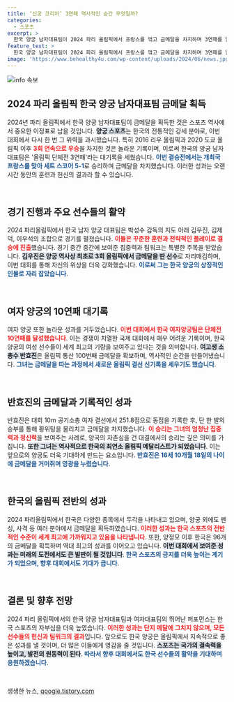 ```yaml
---
title: ‘신궁 코리아’ 3연패 역사적인 순간 무엇일까?
categories:
  - 스포츠
excerpt: >
  한국 양궁 남자대표팀이 2024 파리 올림픽에서 프랑스를 꺾고 금메달을 차지하며 3연패를 달성했다! 또한 여고생 반효진은 역대 올림픽 100번째 금메달의 주인공으로 눈부신 활약을 펼쳤다!
feature_text: >
  한국 양궁 남자대표팀이 2024 파리 올림픽에서 프랑스를 꺾고 금메달을 차지하며 3연패를 달성했다! 또한 여고생 반효진은 역대 올림픽 100번째 금메달의 주인공으로 눈부신 활약을 펼쳤다!
image: 'https://www.behealthy4u.com/wp-content/uploads/2024/06/news.jpg'
---
```


<p><img src="https://www.behealthy4u.com/wp-content/uploads/2024/06/news.jpg" alt="info 속보" /></p>

<h2 data-ke-size="size26">2024 파리 올림픽 한국 양궁 남자대표팀 금메달 획득</h2>

<p data-ke-size="size16">2024년 파리 올림픽에서 한국 양궁 남자대표팀이 금메달을 획득한 것은 스포츠 역사에서 중요한 이정표로 남을 것입니다. <b><span style="background-color: #21538527;">양궁 스포츠</span></b>는 한국의 전통적인 강세 분야로, 이번 대회에서 다시 한 번 그 위력을 과시했습니다. 특히 2016 리우 올림픽과 2020 도쿄 올림픽 이후 <b><span style="color: #ee2323;">3회 연속으로 우승</span></b>을 차지한 것은 놀라운 기록이며, 이로써 한국의 양궁 남자대표팀은 '올림픽 단체전 3연패'라는 대기록을 세웠습니다. <b><span style="color: #1a5490;">이번 결승전에서는 개최국 프랑스를 맞아 세트 스코어 5-1</span></b>로 승리하며 금메달을 차지했습니다. 이러한 성과는 오랜 시간 동안의 훈련과 헌신의 결과라 할 수 있습니다.</p>

<p data-ke-size="size16">&nbsp;</p>

<h2 data-ke-size="size26">경기 진행과 주요 선수들의 활약</h2>

<p data-ke-size="size16">2024 파리올림픽에서 한국 남자 양궁 대표팀은 박성수 감독의 지도 아래 김우진, 김제덕, 이우석의 조합으로 경기를 펼쳤습니다. <b><span style="color: #ee2323;">이들은 꾸준한 훈련과 전략적인 플레이로 결승에 진출</span></b>했습니다. 경기 중간 중간에 보여준 집중력과 팀워크는 특별한 주목을 받았습니다. <b><span style="background-color: #21538527;">김우진은 양궁 역사상 최초로 3회 올림픽에서 금메달을 딴 선수</span></b>로 자리매김하며, 이번 대회를 통해 자신의 위상을 더욱 강화했습니다. <b><span style="color: #1a5490;">이로써 그는 한국 양궁의 상징적인 인물로 자리 잡았습니다</span></b>.</p>

<p data-ke-size="size16">&nbsp;</p>

<h2 data-ke-size="size26">여자 양궁의 10연패 대기록</h2>

<p data-ke-size="size16">여자 양궁 또한 놀라운 성과를 거두었습니다. <b><span style="color: #ee2323;">이번 대회에서 한국 여자양궁팀은 단체전 10연패를 달성했습니다</span></b>. 이는 경쟁이 치열한 국제 대회에서 매우 어려운 기록이며, 한국 양궁의 여성 선수들이 세계 최고의 기량을 보여주고 있다는 것을 의미합니다. <b><span style="background-color: #21538527;">여고생 소총수 반효진</span></b>은 올림픽 통산 100번째 금메달을 확보하며, 역사적인 순간을 만들어냈습니다. <b><span style="color: #1a5490;">그녀는 금메달을 따는 과정에서 새로운 올림픽 결선 신기록을 세우기도 했습니다</span></b>.</p>

<p data-ke-size="size16">&nbsp;</p>

<h2 data-ke-size="size26">반효진의 금메달과 기록적인 성과</h2>

<p data-ke-size="size16">반효진은 대회 10m 공기소총 여자 결선에서 251.8점으로 동점을 기록한 후, 단 한 발의 승부를 통해 황위팅을 물리치고 금메달을 차지했습니다. <b><span style="color: #ee2323;">이 승리는 그녀의 엄청난 집중력과 정신력</span></b>을 보여주는 사례로, 양국의 자존심을 건 대결에서의 승리는 깊은 의미를 가집니다. <b><span style="background-color: #21538527;">또한 그녀는 역사적으로 한국의 최연소 올림픽 메달리스트가 되었습니다</span></b>. 이는 앞으로의 양궁도 더욱 기대하게 만드는 요소입니다. <b><span style="color: #1a5490;">반효진은 16세 10개월 18일의 나이에 금메달을 거머쥐며 영광을 누렸습니다</span></b>.</p>

<p data-ke-size="size16">&nbsp;</p>

<h2 data-ke-size="size26">한국의 올림픽 전반의 성과</h2>

<p data-ke-size="size16">2024 파리올림픽에서 한국은 다양한 종목에서 두각을 나타내고 있으며, 양궁 외에도 펜싱, 사격 등 여러 분야에서 금메달을 획득하였습니다. <b><span style="color: #ee2323;">이러한 성과는 한국 스포츠의 전반적인 수준이 세계 최고에 가까워지고 있음을 나타냅니다</span></b>. 또한, 양정모 이후 한국은 96개의 금메달을 획득하며 역대 최고의 성과를 이어오고 있습니다. <b><span style="background-color: #21538527;">이번 대회에서 보여준 성과는 미래의 도전에서도 큰 발판이 될 것입니다</span></b>. <b><span style="color: #1a5490;">한국 스포츠의 긍지를 더욱 높이는 계기가 되었으며, 향후 대회에서도 기대가 큽니다</span></b>.</p>

<p data-ke-size="size16">&nbsp;</p>

<h2 data-ke-size="size26">결론 및 향후 전망</h2>

<p data-ke-size="size16">2024 파리 올림픽에서의 한국 양궁 남자대표팀과 여자대표팀의 뛰어난 퍼포먼스는 한국 스포츠의 자부심을 더욱 높였습니다. <b><span style="color: #ee2323;">이러한 성과는 단지 메달에 그치지 않으며, 모든 선수들의 헌신과 팀워크의 결과</span></b>입니다. 앞으로도 한국 양궁은 올림픽에서 지속적으로 좋은 성과를 낼 것이며, 더 많은 이들에게 영감을 줄 것입니다. <b><span style="background-color: #21538527;">스포츠는 국가의 결속력을 높이고, 발전의 원동력이 된다</span></b>. <b><span style="color: #1a5490;">따라서 향후 대회에서도 한국 선수들의 활약을 기대하며 응원하겠습니다</span></b>.</p>

<p data-ke-size="size16">&nbsp;</p>
생생한 뉴스, <a href="https://qoogle.tistory.com" rel="dofollow">qoogle.tistory.com</a>


